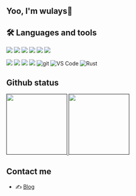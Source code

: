 ## Yoo, I'm wulays👋

## 🛠 Languages and tools
<p>
  <img src="https://img.shields.io/badge/-React-00599C?logo=React&style=for-the-badge"/> 
  <img src="https://img.shields.io/badge/-Vue-000000?logo=Vue.js&style=for-the-badge" /> 
  <img src="https://img.shields.io/badge/-TypeScript-16213E?logo=TypeScript&style=for-the-badge" /> 
  <img src="https://img.shields.io/badge/-Sass-C0EEE4?logo=Sass&style=for-the-badge" /> 
  <img src="https://img.shields.io/badge/-PostCSS-000000?logo=PostCSS&style=for-the-badge" /> 
  <img src="https://img.shields.io/badge/-TailwindCSS-C689C6?logo=TailwindCSS&style=for-the-badge" />  
</p>
<p>
  <img src="https://img.shields.io/badge/-Node-E8F3D6?logo=Node.js&style=for-the-badge" /> 
  <img src="https://img.shields.io/badge/-pnpm-F1F7B5?logo=pnpm&style=for-the-badge" /> 
  <img src="https://img.shields.io/badge/-Webpack-019833?logo=Webpack&style=for-the-badge" /> 
  <img src="https://img.shields.io/badge/-Vite-C8DBBE?logo=Vite&style=for-the-badge" /> 
  <img alt="git" src="https://img.shields.io/badge/-Git-F05032?&style=for-the-badge&logo=git&logoColor=white" /> 
  <img alt="VS Code" src="https://img.shields.io/static/v1?style=for-the-badge&message=VS+Code&color=007ACC&logo=Visual+Studio+Code&logoColor=FFFFFF&label=">
  <img alt="Rust" src="https://img.shields.io/badge/rust-%23000000.svg?style=for-the-badge&logo=rust&logoColor=white" /> 
</p>

## Github status

<a href="">
    <img height=160px src="https://github-readme-stats.vercel.app/api?username=wulays&count_private=true&show_icons=true&theme=vue" />
</a>
<a href="">
    <img height=160px src="https://github-readme-stats.vercel.app/api/top-langs/?username=wulays&layout=compact" />
</a>

## Contact me

- ✍️ [Blog](https://wulays.github.io)
